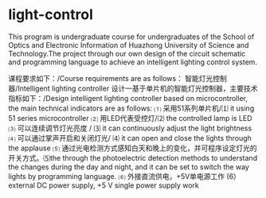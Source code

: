 # light-control
This program is undergraduate course for undergraduates of the School of Optics and Electronic Information of Huazhong University of Science and Technology.The project through our own design of the circuit schematic and programming language to achieve an intelligent lighting control system.

课程要求如下：/Course requirements are as follows：
智能灯光控制器/Intelligent lighting controller
设计一基于单片机的智能灯光控制器，主要技术指标如下：/Design intelligent lighting controller based on microcontroller, the main technical indicators are as follows:
⑴	采用51系列单片机/⑴ it using 51 series microcontroller
⑵	用LED代表受控灯/⑵ the controlled lamp is LED
⑶	可以连续调节灯光亮度 / ⑶ it can continuously adjust the light brightness
⑷	可以通过掌声开启和关闭灯光/ ⑷ it can open and close the lights through the applause
⑸	通过光电检测方式感知白天和晚上的变化，并可程序设定灯光的开关方式。⑸the through the photoelectric detection methods to understand the changes during the day and night, and it can be set to switch the way lights by programming language.
⑹	外接直流供电，+5V单电源工作 (6）external DC power supply, +5 V single power supply work

